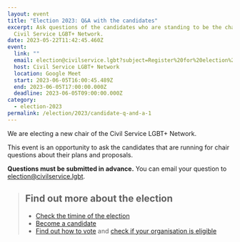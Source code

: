 ```yaml
---
layout: event
title: "Election 2023: Q&A with the candidates"
excerpt: Ask questions of the candidates who are standing to be the chair of the
  Civil Service LGBT+ Network.
date: 2023-05-22T11:42:45.460Z
event:
  link: ""
  email: election@civilservice.lgbt?subject=Register%20for%20election%20Q%26A%20%E2%80%93%C2%A05%20June%202023&body=Please%20register%20me%20for%20the%2030%20May%20Q%26A%20event.
  host: Civil Service LGBT+ Network
  location: Google Meet
  start: 2023-06-05T16:00:45.489Z
  end: 2023-06-05T17:00:00.000Z
  deadline: 2023-06-05T09:00:00.000Z
category:
  - election-2023
permalink: /election/2023/candidate-q-and-a-1
---
```


We are electing a new chair of the Civil Service LGBT+ Network.

This event is an opportunity to ask the candidates that are running for chair questions about their plans and proposals.

**Questions must be submitted in advance.** You can email your question to <election@civilservice.lgbt>.

> ## Find out more about the election
> 
> - [Check the timine of the election](/election/2023/rules#election-timeline)
> - [Become a candidate](/election/2023/rules#nominations)
> - [Find out how to vote](/election/2023/rules#voting) and [check if your organisation is eligible](/election/2023/networks)